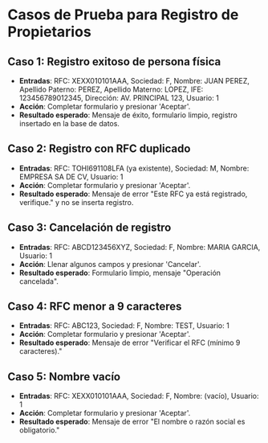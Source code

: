 # Casos de Prueba para Registro de Propietarios

## Caso 1: Registro exitoso de persona física
- **Entradas**: RFC: XEXX010101AAA, Sociedad: F, Nombre: JUAN PEREZ, Apellido Paterno: PEREZ, Apellido Materno: LOPEZ, IFE: 123456789012345, Dirección: AV. PRINCIPAL 123, Usuario: 1
- **Acción**: Completar formulario y presionar 'Aceptar'.
- **Resultado esperado**: Mensaje de éxito, formulario limpio, registro insertado en la base de datos.

## Caso 2: Registro con RFC duplicado
- **Entradas**: RFC: TOHI691108LFA (ya existente), Sociedad: M, Nombre: EMPRESA SA DE CV, Usuario: 1
- **Acción**: Completar formulario y presionar 'Aceptar'.
- **Resultado esperado**: Mensaje de error "Este RFC ya está registrado, verifique." y no se inserta registro.

## Caso 3: Cancelación de registro
- **Entradas**: RFC: ABCD123456XYZ, Sociedad: F, Nombre: MARIA GARCIA, Usuario: 1
- **Acción**: Llenar algunos campos y presionar 'Cancelar'.
- **Resultado esperado**: Formulario limpio, mensaje "Operación cancelada".

## Caso 4: RFC menor a 9 caracteres
- **Entradas**: RFC: ABC123, Sociedad: F, Nombre: TEST, Usuario: 1
- **Acción**: Completar formulario y presionar 'Aceptar'.
- **Resultado esperado**: Mensaje de error "Verificar el RFC (mínimo 9 caracteres)."

## Caso 5: Nombre vacío
- **Entradas**: RFC: XEXX010101AAA, Sociedad: F, Nombre: (vacío), Usuario: 1
- **Acción**: Completar formulario y presionar 'Aceptar'.
- **Resultado esperado**: Mensaje de error "El nombre o razón social es obligatorio."
